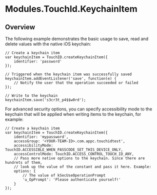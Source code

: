 # Modules.TouchId.KeychainItem

<TypeHeader/>

## Overview

The following example demonstrates the basic usage to save, read and delete 
values with the native iOS keychain:
    
    // Create a keychain item
    var keychainItem = TouchID.createKeychainItem({
        identifier: 'password'
    });
    
    // Triggered when the keychain item was successfully saved
    keychainItem.addEventListener('save', function(e) {
        // Notify the user that the operation succeeded or failed
    });

    // Write to the keychain
    keychainItem.save('s3cr3t_p4$$w0rd');

For advanced security options, you can specify accessibility mode to the keychain 
that will be applied when writing items to the keychain, for example:
    
    // Create a keychain item
    var keychainItem = TouchID.createKeychainItem({
        identifier: 'mypassword',
        accessGroup: '<YOUR-TEAM-ID>.com.appc.touchidtest',
        accessibilityMode: TouchID.ACCESSIBLE_WHEN_PASSCODE_SET_THIS_DEVICE_ONLY,
        accessControlMode: TouchID.ACCESS_CONTROL_TOUCH_ID_ANY,
        // Pass more native options to the keychain. Since there are hundrets of them,
        // look up the value of the constant and pass it here. Example:
        options: {
            // The value of kSecUseOperationPrompt
            'u_OpPrompt': 'Please authenticate yourself!'
        }
    });

<ApiDocs/>
